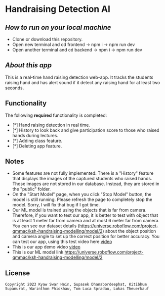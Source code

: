 # Handraising Detection AI

## *How to run on your local machine*

- Clone or download this repository.
- Open new terminal and cd frontend -> npm i -> npm run dev
- Open another terminal and cd backend -> npm i -> npm run dev

## *About this app*

This is a real-time hand raising detection web-app. It tracks the students raising hand and has alert sound if it detect any raising hand for at least two seconds.

## Functionality

The following **required** functionality is completed:

* [*] Hand raising detection in real time.
* [*] History to look back and give participation score to those who raised hands during lectures.
* [*] Adding class feature.
* [*] Deleting app feature.

## Notes
- Some features are not fully implemented. There is a "History" feature that displays the images of the captured students who raised hands. Those images are not stored in our database. Instead, they are stored in the "public" folder.
- On the "Start Model" page, when you click "Stop Model" button, the model is still running. Please refresh the page to completely stop the model. Sorry, I will fix that bug if I got time.
- Our ML model is trained using the objects that is far from camera. Therefore, if you want to test our app, it is better to test with object that is at least 1 meter far from camera and at most 6 meter far from camera. You can see our dataset details (https://universe.roboflow.com/project-qmmac/ksh-handraising-modelling/model/2) about the object position and camera angle to set up the correct position for better accuracy. You can test our app, using this test video here [video](https://youtu.be/afrYvmiR9OY?feature=shared)
- This is our app demo video [video](https://youtu.be/UIZwZPt22dI?feature=shared)
- This is our ML model link https://universe.roboflow.com/project-qmmac/ksh-handraising-modelling/model/2


## License

    Copyright 2023 Kyaw Swar Hein, Supasek Dhanabordeephat, Kitibhum Supanurat, Warinthon Phiokhaw, Tom Luca Spradau, Lukas Theuerkauf

